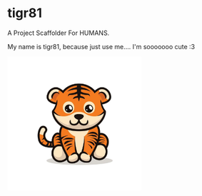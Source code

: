 # tigr81

A Project Scaffolder For HUMANS.

My name is tigr81, because just use me.... I'm sooooooo cute :3

<img src="./assets/5142438-cute-baby-tigre-vettoriale.jpg" width="300"/>